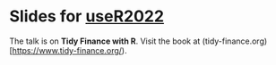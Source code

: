 # Slides for [useR2022](https://user2022.r-project.org/)

The talk is on **Tidy Finance with R**. Visit the book at (tidy-finance.org)[https://www.tidy-finance.org/).
